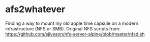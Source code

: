 # afs2whatever
Finding a way to mount my old apple time capsule on a modern infrastructure (NFS or SMB).
Original NFS scripts from: https://github.com/sjiveson/nfs-server-alpine/blob/master/nfsd.sh
